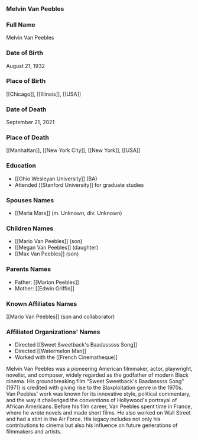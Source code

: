 ### Melvin Van Peebles

### Full Name

Melvin Van Peebles

### Date of Birth

August 21, 1932

### Place of Birth

[[Chicago]], [[Illinois]], [[USA]]

### Date of Death

September 21, 2021

### Place of Death

[[Manhattan]], [[New York City]], [[New York]], [[USA]]

### Education

- [[Ohio Wesleyan University]] (BA)
- Attended [[Stanford University]] for graduate studies

### Spouses Names

- [[Maria Marx]] (m. Unknown, div. Unknown)

### Children Names

- [[Mario Van Peebles]] (son)
- [[Megan Van Peebles]] (daughter)
- [[Max Van Peebles]] (son)

### Parents Names

- Father: [[Marion Peebles]]
- Mother: [[Edwin Griffin]]

### Known Affiliates Names

[[Mario Van Peebles]] (son and collaborator)

### Affiliated Organizations' Names

- Directed [[Sweet Sweetback's Baadasssss Song]]
- Directed [[Watermelon Man]]
- Worked with the [[French Cinematheque]]

Melvin Van Peebles was a pioneering American filmmaker, actor, playwright, novelist, and composer, widely regarded as the godfather of modern Black cinema. His groundbreaking film "Sweet Sweetback's Baadasssss Song" (1971) is credited with giving rise to the Blaxploitation genre in the 1970s. Van Peebles' work was known for its innovative style, political commentary, and the way it challenged the conventions of Hollywood's portrayal of African Americans. Before his film career, Van Peebles spent time in France, where he wrote novels and made short films. He also worked on Wall Street and had a stint in the Air Force. His legacy includes not only his contributions to cinema but also his influence on future generations of filmmakers and artists.
